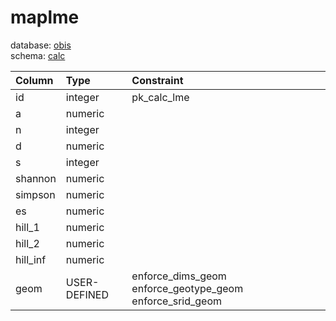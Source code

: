 # maplme
database: [obis](../)  
schema: [calc](calc)  

|Column|Type|Constraint|
|:---|:---|:---|
|id|integer|pk_calc_lme |
|a|numeric||
|n|integer||
|d|numeric||
|s|integer||
|shannon|numeric||
|simpson|numeric||
|es|numeric||
|hill_1|numeric||
|hill_2|numeric||
|hill_inf|numeric||
|geom|USER-DEFINED|enforce_dims_geom enforce_geotype_geom enforce_srid_geom |
